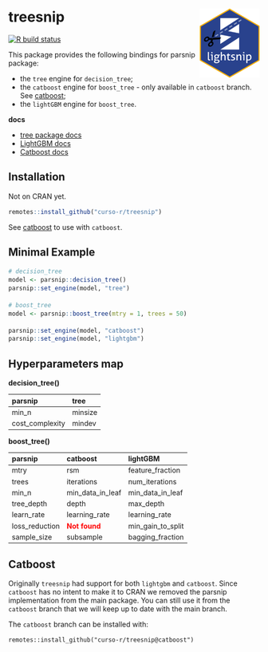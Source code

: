 
<!-- README.md is generated from README.Rmd. Please edit that file -->

# treesnip <a href='https://curso-r.github.io/treesnip'><img src='man/figures/logo.png' align="right" height="139" /></a>

<!-- badges: start -->

[![R build
status](https://github.com/curso-r/treesnip/workflows/R-CMD-check/badge.svg)](https://github.com/curso-r/treesnip)
<!-- badges: end -->

This package provides the following bindings for parsnip package:

-   the `tree` engine for `decision_tree`;
-   the `catboost` engine for `boost_tree` - only available in
    `catboost` branch. See [catboost](#catboost);
-   the `lightGBM` engine for `boost_tree`.

**docs**

-   [tree package
    docs](https://cran.r-project.org/web/packages/tree/tree.pdf)
-   [LightGBM docs](https://lightgbm.readthedocs.io/)
-   [Catboost docs](https://catboost.ai/docs/)

## Installation

Not on CRAN yet.

``` r
remotes::install_github("curso-r/treesnip")
```

See [catboost](#catboost) to use with `catboost`.

## Minimal Example

``` r
# decision_tree
model <- parsnip::decision_tree()
parsnip::set_engine(model, "tree")

# boost_tree
model <- parsnip::boost_tree(mtry = 1, trees = 50)

parsnip::set_engine(model, "catboost")
parsnip::set_engine(model, "lightgbm")
```

## Hyperparameters map

**decision_tree()**

<table>
<thead>
<tr>
<th style="text-align:left;">
parsnip
</th>
<th style="text-align:left;">
tree
</th>
</tr>
</thead>
<tbody>
<tr>
<td style="text-align:left;">
min_n
</td>
<td style="text-align:left;">
minsize
</td>
</tr>
<tr>
<td style="text-align:left;">
cost_complexity
</td>
<td style="text-align:left;">
mindev
</td>
</tr>
</tbody>
</table>

**boost_tree()**

<table>
<thead>
<tr>
<th style="text-align:left;">
parsnip
</th>
<th style="text-align:left;">
catboost
</th>
<th style="text-align:left;">
lightGBM
</th>
</tr>
</thead>
<tbody>
<tr>
<td style="text-align:left;">
mtry
</td>
<td style="text-align:left;">
rsm
</td>
<td style="text-align:left;">
feature_fraction
</td>
</tr>
<tr>
<td style="text-align:left;">
trees
</td>
<td style="text-align:left;">
iterations
</td>
<td style="text-align:left;">
num_iterations
</td>
</tr>
<tr>
<td style="text-align:left;">
min_n
</td>
<td style="text-align:left;">
min_data_in_leaf
</td>
<td style="text-align:left;">
min_data_in_leaf
</td>
</tr>
<tr>
<td style="text-align:left;">
tree_depth
</td>
<td style="text-align:left;">
depth
</td>
<td style="text-align:left;">
max_depth
</td>
</tr>
<tr>
<td style="text-align:left;">
learn_rate
</td>
<td style="text-align:left;">
learning_rate
</td>
<td style="text-align:left;">
learning_rate
</td>
</tr>
<tr>
<td style="text-align:left;">
loss_reduction
</td>
<td style="text-align:left;">
<span style=" font-weight: bold;    color: red !important;">Not
found</span>
</td>
<td style="text-align:left;">
min_gain_to_split
</td>
</tr>
<tr>
<td style="text-align:left;">
sample_size
</td>
<td style="text-align:left;">
subsample
</td>
<td style="text-align:left;">
bagging_fraction
</td>
</tr>
</tbody>
</table>

## Catboost

Originally `treesnip` had support for both `lightgbm` and `catboost`.
Since `catboost` has no intent to make it to CRAN we removed the parsnip
implementation from the main package. You can still use it from the
`catboost` branch that we will keep up to date with the main branch.

The `catboost` branch can be installed with:

    remotes::install_github("curso-r/treesnip@catboost")
